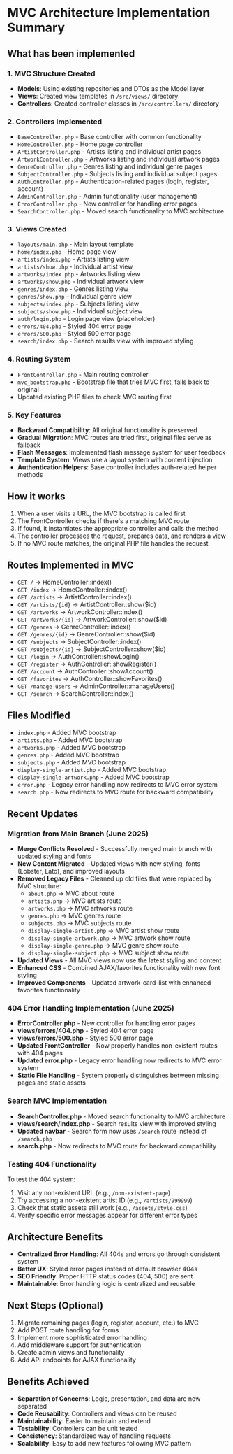 # MVC Architecture Implementation Summary

## What has been implemented

### 1. MVC Structure Created
- **Models**: Using existing repositories and DTOs as the Model layer
- **Views**: Created view templates in `/src/views/` directory
- **Controllers**: Created controller classes in `/src/controllers/` directory

### 2. Controllers Implemented
- `BaseController.php` - Base controller with common functionality
- `HomeController.php` - Home page controller
- `ArtistController.php` - Artists listing and individual artist pages
- `ArtworkController.php` - Artworks listing and individual artwork pages
- `GenreController.php` - Genres listing and individual genre pages
- `SubjectController.php` - Subjects listing and individual subject pages
- `AuthController.php` - Authentication-related pages (login, register, account)
- `AdminController.php` - Admin functionality (user management)
- `ErrorController.php` - New controller for handling error pages
- `SearchController.php` - Moved search functionality to MVC architecture

### 3. Views Created
- `layouts/main.php` - Main layout template
- `home/index.php` - Home page view
- `artists/index.php` - Artists listing view
- `artists/show.php` - Individual artist view
- `artworks/index.php` - Artworks listing view
- `artworks/show.php` - Individual artwork view
- `genres/index.php` - Genres listing view
- `genres/show.php` - Individual genre view
- `subjects/index.php` - Subjects listing view
- `subjects/show.php` - Individual subject view
- `auth/login.php` - Login page view (placeholder)
- `errors/404.php` - Styled 404 error page
- `errors/500.php` - Styled 500 error page
- `search/index.php` - Search results view with improved styling

### 4. Routing System
- `FrontController.php` - Main routing controller
- `mvc_bootstrap.php` - Bootstrap file that tries MVC first, falls back to original
- Updated existing PHP files to check MVC routing first

### 5. Key Features
- **Backward Compatibility**: All original functionality is preserved
- **Gradual Migration**: MVC routes are tried first, original files serve as fallback
- **Flash Messages**: Implemented flash message system for user feedback
- **Template System**: Views use a layout system with content injection
- **Authentication Helpers**: Base controller includes auth-related helper methods

## How it works

1. When a user visits a URL, the MVC bootstrap is called first
2. The FrontController checks if there's a matching MVC route
3. If found, it instantiates the appropriate controller and calls the method
4. The controller processes the request, prepares data, and renders a view
5. If no MVC route matches, the original PHP file handles the request

## Routes Implemented in MVC
- `GET /` → HomeController::index()
- `GET /index` → HomeController::index()
- `GET /artists` → ArtistController::index()
- `GET /artists/{id}` → ArtistController::show($id)
- `GET /artworks` → ArtworkController::index()
- `GET /artworks/{id}` → ArtworkController::show($id)
- `GET /genres` → GenreController::index()
- `GET /genres/{id}` → GenreController::show($id)
- `GET /subjects` → SubjectController::index()
- `GET /subjects/{id}` → SubjectController::show($id)
- `GET /login` → AuthController::showLogin()
- `GET /register` → AuthController::showRegister()
- `GET /account` → AuthController::showAccount()
- `GET /favorites` → AuthController::showFavorites()
- `GET /manage-users` → AdminController::manageUsers()
- `GET /search` → SearchController::index()

## Files Modified
- `index.php` - Added MVC bootstrap
- `artists.php` - Added MVC bootstrap
- `artworks.php` - Added MVC bootstrap
- `genres.php` - Added MVC bootstrap
- `subjects.php` - Added MVC bootstrap
- `display-single-artist.php` - Added MVC bootstrap
- `display-single-artwork.php` - Added MVC bootstrap
- `error.php` - Legacy error handling now redirects to MVC error system
- `search.php` - Now redirects to MVC route for backward compatibility

## Recent Updates

### Migration from Main Branch (June 2025)
- **Merge Conflicts Resolved** - Successfully merged main branch with updated styling and fonts
- **New Content Migrated** - Updated views with new styling, fonts (Lobster, Lato), and improved layouts
- **Removed Legacy Files** - Cleaned up old files that were replaced by MVC structure:
  - `about.php` → MVC about route
  - `artists.php` → MVC artists route  
  - `artworks.php` → MVC artworks route
  - `genres.php` → MVC genres route
  - `subjects.php` → MVC subjects route
  - `display-single-artist.php` → MVC artist show route
  - `display-single-artwork.php` → MVC artwork show route
  - `display-single-genre.php` → MVC genre show route
  - `display-single-subject.php` → MVC subject show route
- **Updated Views** - All MVC views now use the latest styling and content
- **Enhanced CSS** - Combined AJAX/favorites functionality with new font styling
- **Improved Components** - Updated artwork-card-list with enhanced favorites functionality

### 404 Error Handling Implementation (June 2025)
- **ErrorController.php** - New controller for handling error pages
- **views/errors/404.php** - Styled 404 error page
- **views/errors/500.php** - Styled 500 error page
- **Updated FrontController** - Now properly handles non-existent routes with 404 pages
- **Updated error.php** - Legacy error handling now redirects to MVC error system
- **Static File Handling** - System properly distinguishes between missing pages and static assets

### Search MVC Implementation
- **SearchController.php** - Moved search functionality to MVC architecture
- **views/search/index.php** - Search results view with improved styling
- **Updated navbar** - Search form now uses `/search` route instead of `/search.php`
- **search.php** - Now redirects to MVC route for backward compatibility

### Testing 404 Functionality
To test the 404 system:
1. Visit any non-existent URL (e.g., `/non-existent-page`)
2. Try accessing a non-existent artist ID (e.g., `/artists/999999`)
3. Check that static assets still work (e.g., `/assets/style.css`)
4. Verify specific error messages appear for different error types

## Architecture Benefits
- **Centralized Error Handling**: All 404s and errors go through consistent system
- **Better UX**: Styled error pages instead of default browser 404s
- **SEO Friendly**: Proper HTTP status codes (404, 500) are sent
- **Maintainable**: Error handling logic is centralized and reusable

## Next Steps (Optional)
1. Migrate remaining pages (login, register, account, etc.) to MVC
2. Add POST route handling for forms
3. Implement more sophisticated error handling
4. Add middleware support for authentication
5. Create admin views and functionality
6. Add API endpoints for AJAX functionality

## Benefits Achieved
- **Separation of Concerns**: Logic, presentation, and data are now separated
- **Code Reusability**: Controllers and views can be reused
- **Maintainability**: Easier to maintain and extend
- **Testability**: Controllers can be unit tested
- **Consistency**: Standardized way of handling requests
- **Scalability**: Easy to add new features following MVC pattern

